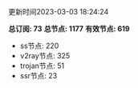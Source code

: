 更新时间2023-03-03 18:24:24

**总订阅: 73**
**总节点: 1177**
**有效节点: 619**
- ss节点: 220
- v2ray节点: 325
- trojan节点: 51
- ssr节点: 23
